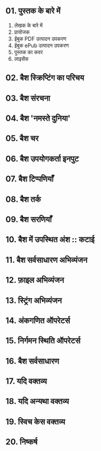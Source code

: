 ## 01. पुस्तक के बारे में
   01. लेखक के बारे में
   02. प्रायोजक
   03. ईबुक PDF उत्पादन उपकरण
   04. ईबुक ePub उत्पादन उपकरण
   05. पुस्तक का कवर
   06. लाइसेंस
## 02. बैश स्क्रिप्टिंग का परिचय
## 03. बैश संरचना
## 04. बैश 'नमस्ते दुनिया'
## 05. बैश चर
## 06. बैश उपयोगकर्ता इनपुट
## 07. बैश टिप्पणियाँ
## 08. बैश तर्क
## 09. बैश सरणियाँ
## 10. बैश में उपस्थित अंश :: कटाई
## 11. बैश सर्वसाधारण अभिव्यंजन
## 12. फ़ाइल अभिव्यंजन
## 13. स्ट्रिंग अभिव्यंजन
## 14. अंकगणित ऑपरेटर्स
## 15. निर्गमन स्थिति ऑपरेटर्स
## 16. बैश सर्वसाधारण
## 17. यदि वक्तव्य
## 18. यदि अन्यथा वक्तव्य
## 19. स्विच केस वक्तव्य
## 20. निष्कर्ष